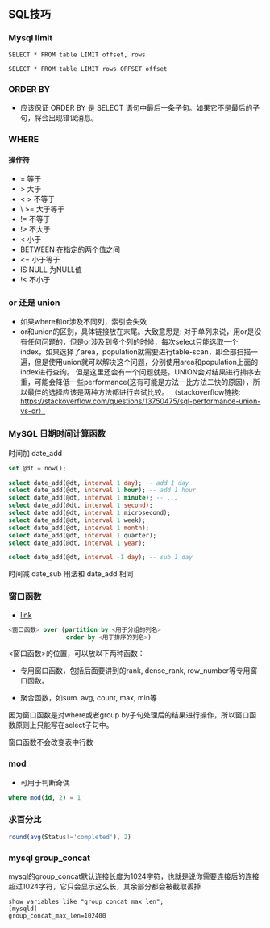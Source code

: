 ## SQL技巧

### Mysql limit

```mysql
SELECT * FROM table LIMIT offset, rows

SELECT * FROM table LIMIT rows OFFSET offset
```

### ORDER BY

-  应该保证 ORDER BY 是 SELECT 语句中最后一条子句。如果它不是最后的子句，将会出现错误消息。

### WHERE

#### 操作符

- = 等于 
-  \> 大于
- < > 不等于
- \ >= 大于等于
- != 不等于
-  !> 不大于
- < 小于 
- BETWEEN 在指定的两个值之间
- <= 小于等于
-  IS NULL 为NULL值
- !< 不小于

###  or 还是 union

- 如果where和or涉及不同列，索引会失效
- or和union的区别，具体链接放在末尾。大致意思是: 对于单列来说，用or是没有任何问题的，但是or涉及到多个列的时候，每次select只能选取一个index，如果选择了area，population就需要进行table-scan，即全部扫描一遍，但是使用union就可以解决这个问题，分别使用area和population上面的index进行查询。 但是这里还会有一个问题就是，UNION会对结果进行排序去重，可能会降低一些performance(这有可能是方法一比方法二快的原因），所以最佳的选择应该是两种方法都进行尝试比较。 （stackoverflow链接: https://stackoverflow.com/questions/13750475/sql-performance-union-vs-or）

###  MySQL 日期时间计算函数

时间加 date_add

```sql
set @dt = now();

select date_add(@dt, interval 1 day); -- add 1 day
select date_add(@dt, interval 1 hour); -- add 1 hour
select date_add(@dt, interval 1 minute); -- ...
select date_add(@dt, interval 1 second);
select date_add(@dt, interval 1 microsecond);
select date_add(@dt, interval 1 week);
select date_add(@dt, interval 1 month);
select date_add(@dt, interval 1 quarter);
select date_add(@dt, interval 1 year);

select date_add(@dt, interval -1 day); -- sub 1 day
```

时间减 date_sub 用法和 date_add 相同

### 窗口函数

- [link](https://zhuanlan.zhihu.com/p/92654574)

```sql
<窗口函数> over (partition by <用于分组的列名>
                order by <用于排序的列名>)
```

<窗口函数>的位置，可以放以下两种函数：

-  专用窗口函数，包括后面要讲到的rank, dense_rank, row_number等专用窗口函数。

-  聚合函数，如sum. avg, count, max, min等

因为窗口函数是对where或者group by子句处理后的结果进行操作，所以窗口函数原则上只能写在select子句中。

窗口函数不会改变表中行数

### mod

- 可用于判断奇偶

```sql
where mod(id, 2) = 1
```

### 求百分比

```sql
round(avg(Status!='completed'), 2)
```

### mysql group_concat

mysql的group_concat默认连接长度为1024字符，也就是说你需要连接后的连接超过1024字符，它只会显示这么长，其余部分都会被截取丢掉

```
show variables like "group_concat_max_len";
[mysqld]
group_concat_max_len=102400
```
